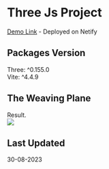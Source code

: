 # Three Js Project

[Demo Link](https://main--keen-palmier-eb595c.netlify.app/) - Deployed on Netify<br>

## Packages Version
Three: ^0.155.0<br>
Vite: ^4.4.9

## The Weaving Plane
Result.<br>
<img src="/Gif/Carpet_weaving.gif">

## Last Updated
30-08-2023
